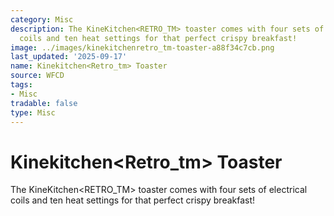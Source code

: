 ```yaml
---
category: Misc
description: The KineKitchen<RETRO_TM> toaster comes with four sets of electrical
  coils and ten heat settings for that perfect crispy breakfast!
image: ../images/kinekitchenretro_tm-toaster-a88f34c7cb.png
last_updated: '2025-09-17'
name: Kinekitchen<Retro_tm> Toaster
source: WFCD
tags:
- Misc
tradable: false
type: Misc
---
```


# Kinekitchen<Retro_tm> Toaster

The KineKitchen<RETRO_TM> toaster comes with four sets of electrical coils and ten heat settings for that perfect crispy breakfast!

